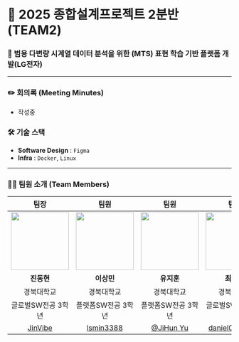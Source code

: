 # 📖 2025 종합설계프로젝트 2분반 (TEAM2)
### 🚀 범용 다변량 시계열 데이터 분석을 위한 (MTS) 표현 학습 기반 플랫폼 개발(LG전자)
---

### ✏️ 회의록 (Meeting Minutes)
- 작성중

### 🛠️ 기술 스택
- **Software Design** : `Figma`
- **Infra** : `Docker`, `Linux`

---

### 🧑‍💻 팀원 소개 (Team Members)

| 팀장 | 팀원 | 팀원 | 팀원 | 팀원 |
| :---: | :---: | :---: | :---: | :---: |
| <img width="130px" src="https://avatars.githubusercontent.com/u/127033666?v=4" /> | <img width="130px" src="https://avatars.githubusercontent.com/u/67568334?v=4" /> | <img width="130px" src="https://avatars.githubusercontent.com/u/30788586?v=4"/> |  <img width="130px" src="https://avatars.githubusercontent.com/u/128134239?v=4" /> |  <img width="130px" src="https://avatars.githubusercontent.com/u/77498822?v=4" /> |
| **진동현** | **이상민** | **유지훈** | **최진혁** | **서형철** |
|경북대학교|경북대학교|경북대학교|경북대학교|경북대학교|
|글로벌SW전공 3학년|플랫폼SW전공 3학년|플랫폼SW전공 3학년|글로벌SW전공 3학년|플랫폼SW전공 3학년|
|  [JinVibe](https://github.com/JinVibe)  | [lsmin3388](https://github.com/lsmin3388) |  [@JiHun Yu](https://github.com/wlgns12370)   |  [daniel0406070](https://github.com/daniel0406070)   |  [wjdqh6544](https://github.com/wjdqh6544)   |